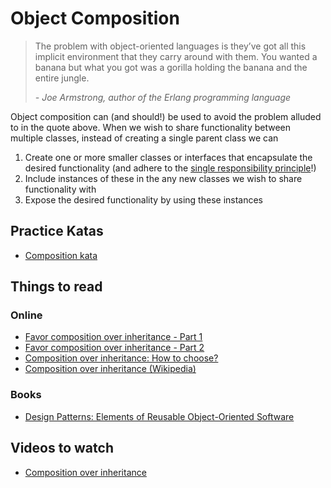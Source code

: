 # Object Composition

> The problem with object-oriented languages is they’ve got all this implicit environment that they carry around with them. You wanted a banana but what you got was a gorilla holding the banana and the entire jungle.
>
>_- Joe Armstrong, author of the Erlang programming language_

Object composition can (and should!) be used to avoid the problem alluded to in the quote above. When we wish to share functionality between multiple classes, instead of creating a single parent class we can

1. Create one or more smaller classes or interfaces that encapsulate the desired functionality (and adhere to the [single responsibility principle](../design/solid.md)!)
1. Include instances of these in the any new classes we wish to share functionality with
1. Expose the desired functionality by using these instances

## Practice Katas

- [Composition kata](https://github.com/OdeToCode/Katas/tree/master/Composition/CS/Composition)

## Things to read

### Online

- [Favor composition over inheritance - Part 1](https://codingdelight.com/2014/01/16/favor-composition-over-inheritance-part-1/)
- [Favor composition over inheritance - Part 2](https://codingdelight.com/2014/01/17/favor-composition-over-inheritance-part-2/)
- [Composition over inheritance: How to choose?](https://www.thoughtworks.com/insights/blog/composition-vs-inheritance-how-choose)
- [Composition over inheritance (Wikipedia)](https://en.wikipedia.org/wiki/Composition_over_inheritance)

### Books

- [Design Patterns: Elements of Reusable Object-Oriented Software](https://www.amazon.com/Design-Patterns-Elements-Reusable-Object-Oriented/dp/0201633612/)

## Videos to watch

- [Composition over inheritance](https://medium.com/humans-create-software/composition-over-inheritance-cb6f88070205)
